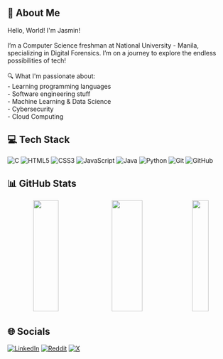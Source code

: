 ## 💫 About Me
Hello, World! I'm Jasmin! <br><br> I’m a Computer Science freshman at National University - Manila, specializing in Digital Forensics. I’m on a journey to explore the endless possibilities of tech!<br><br> 🔍 What I'm passionate about:<br>- Learning programming languages<br>- Software engineering stuff<br>- Machine Learning & Data Science<br>- Cybersecurity<br>- Cloud Computing

## 💻 Tech Stack
![C](https://img.shields.io/badge/c-%2300599C.svg?style=for-the-badge&logo=c&logoColor=white) ![HTML5](https://img.shields.io/badge/html5-%23E34F26.svg?style=for-the-badge&logo=html5&logoColor=white) ![CSS3](https://img.shields.io/badge/css3-%231572B6.svg?style=for-the-badge&logo=css3&logoColor=white) ![JavaScript](https://img.shields.io/badge/javascript-%23323330.svg?style=for-the-badge&logo=javascript&logoColor=%23F7DF1E) ![Java](https://img.shields.io/badge/java-%23ED8B00.svg?style=for-the-badge&logo=openjdk&logoColor=white) ![Python](https://img.shields.io/badge/python-3670A0?style=for-the-badge&logo=python&logoColor=ffdd54) ![Git](https://img.shields.io/badge/git-%23F05033.svg?style=for-the-badge&logo=git&logoColor=white) ![GitHub](https://img.shields.io/badge/github-%23121011.svg?style=for-the-badge&logo=github&logoColor=white)

## 📊 GitHub Stats
<div align="center">
  <img src="https://github-readme-stats.vercel.app/api?username=gobbcuh&theme=transparent&hide_border=false&include_all_commits=false&count_private=false" width="33.9%" height="250px" />
  <img src="https://github-readme-streak-stats.herokuapp.com/?user=gobbcuh&theme=transparent&hide_border=false" width="37%" height="250px" />
  <img src="https://github-readme-stats.vercel.app/api/top-langs/?username=gobbcuh&theme=transparent&hide_border=false&include_all_commits=false&count_private=false&layout=compact" width="27.1%" height="250px" />
</div>

## 🌐 Socials
[![LinkedIn](https://img.shields.io/badge/LinkedIn-%230077B5.svg?logo=linkedin&logoColor=white)](https://linkedin.com/in/https://www.linkedin.com/in/jasmin-lorino-314916313/) [![Reddit](https://img.shields.io/badge/Reddit-%23FF4500.svg?logo=Reddit&logoColor=white)](https://reddit.com/user/https://www.reddit.com/user/lilmcamy/) [![X](https://img.shields.io/badge/X-black.svg?logo=X&logoColor=white)](https://x.com/https://x.com/gobbcuh)
